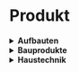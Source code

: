# Produkt

<details>
  <summary> <strong>Aufbauten</strong> </summary>
  
  * **Dächer** (26)
    * Flachdach (20)
    * Geneigtes Dach (6)
  * **Decken** (42)
    * Decke gegen Dachraum (0)
    * Geschoßdecken (30)
    * Kellerdecken (0)
    * Trenndecken (12)
  * **Fundamente** (0)
  * **Wände** (118)
    * Außenwände (59)
    * Außenwände erdberührt (0)
    * Innenwände (47)
    * Trennwände (12)

</details>

<details>
  <summary> <strong>Bauprodukte</strong> </summary>

- **Abdichtstoffe & Klebemassen** (436)
  - **Bitumenanstriche** (10)
    - Bitumen-Dachanstriche (0)
    - Bitumen-Deckanstriche (0)
    - Bitumen-Isolieranstriche (0)
    - Bitumen-Vorstriche, -Grundierungen (10)
  - Bitumenheißvergussmassen (0)
  - **Bitumenklebemassen, -dichtmassen und -spachtelmassen** (25)
    - Bitumendichtmassen (12)
    - Bitumendickbeschichtungen (17)
    - Bitumenkaltspachtelmassen (16)
    - Bitumenreparaturmassen (1)
    - Dachkitte (0)
  - Dichtbänder & Wärmebrückenunterbrecher (159)
  - **Dichtstoffe** (190)
    - Acryldichtstoffe (37)
    - Dichtstoffe auf MS-Hybrid-Basis (62)
    - PIB-Dichtstoffe (1)
    - PU-Dichtstoffe (3)
    - Silikondichtstoffe (87)
  - Flüssigfolien zur Dach- und Bauwerksabdichtung (49)
  - Flüssigfolien, Abdichtungen und Untergrundbehandlungen in Innenräumen (20)
- **Akustikprodukte** (19)
  - **Raumakustikprodukte** (17)
    - Akustikdämmstoffe (8)
    - Akustikputze (1)
    - Akustikwandelemente (6)
    - Direkt befestigte Akustikdeckenelemente (11)
    - Freihängende Akustikdeckenelemente (5)
    - Vollflächige Akustikdeckenelemente (6)
  - **Schallschutzprodukte** (2)
    - Trittschalldämmplatten (2)
- **Außenanlagen** (5)
  - **Asphaltbeläge** (0)
    - Guss- und Walzasphaltbeläge (0)
    - Kaltasphaltmischbeläge (0)
  - Lichtschächte (3)
  - Rigolen zur Versickerung (0)
  - **Terrassenbeläge** (1)
    - Terrassenbeläge aus Holz und Holzwerkstoffen (0)
    - Terrassenbeläge aus Holz-Kunststoff-Verbund (1)
    - Terrassenbeläge aus Naturstein (0)
  - Versickerungsfähiger Bodenbelag (1)
- **Bauplatten** (132)
  - Bauplatten aus recycelten Getränkekartons (2)
  - Calciumsilikat-Platte (8)
  - Faserzementplatten (innen) (0)
  - **Gipsbauplatten** (60)
    - Gipsfaserplatten (11)
    - Gipsfaserverbundplatten (3)
    - Gipskartonplatten (46)
    - Gipskartonverbundplatten (0)
    - Gipswandbauplatten (0)
  - **Holz- und Holzwerkstoffplatten** (51)
    - Furnierschichtholzplatten (3)
    - Hartfaserplatten (2)
    - Holzmassiv-Fassadenplatten (0)
    - Holzwolleplatten (7)
    - HPL/CPL-Schichtstoffplatten (innen) (5)
    - HPL-Schichtstoffplatten (Fassaden) (2)
    - Massivholzplatten (13)
    - MDF- und HDF-Platten (1)
    - OSB-Platten (4)
    - Poröse Holzfaserplatten (0)
    - **Spanplatten** (12)
      - Spanplatten (gipsgebunden) (0)
      - Spanplatten (kunstharzgebunden) (7)
      - Spanplatten (mit Dekorpapier) (5)
      - Spanplatten (zementgebunden) (0)
    - Sperrholzplatten (3)
    - Stabsperrholzplatten (Tischlerplatten) (0)
  - Lehmbauplatten (1)
  - Mineralwerkstoffplatten (0)
  - Platten aus kunstharzgebundenen Leichtzuschlägen (4)
  - Tonbauplatten (0)
  - Vermiculite-Platten (1)
  - Zementgebundene Leichtbetonplatte (5)
- **Beschichtungen & Imprägnierungen** (395)
  - Abbeizmittel (0)
  - **Beschichtungen für Asphalt** (11)
    - Bodenmarkierungen für Asphalt (1)
    - Oberflächenbeschichtungen für Asphalt (10)
  - **Beschichtungen für Beton** (61)
    - Bodenmarkierungen für Beton (1)
    - Versiegelungen und Beschichtungen für Beton auf Dispersionsbasis (14)
    - Versiegelungen und Beschichtungen für Beton auf Epoxidharz-Basis (13)
    - Versiegelungen und Beschichtungen für Beton auf MMA-Basis (11)
    - Versiegelungen und Beschichtungen für Beton auf Polyurethan-Basis (22)
  - Beschichtungen für elastische Bodenbeläge (0)
  - **Beschichtungen für Holz, Metall oder Kunststoffe (außen)** (143)
    - Deckbeschichtungen (Lacke) für Holz, Metall oder Kunststoffe (außen) (57)
    - Deckbeschichtungen (Lasuren) für Holz, Metall oder Kunststoffe (außen) (36)
    - Grundbeschichtungen für nichtmineralische Untergründe (außen) (42)
    - Nicht filmbildende Öle & Imprägnierungen (außen) (18)
    - Wachse für Holz, Metall oder Kunststoffe (außen) (1)
  - **Beschichtungen für Holz, Metall oder Kunststoffe (innen)** (219)
    - Deckbeschichtungen (Lacke) für Holz, Metall oder Kunststoffe (innen) (108)
    - Deckbeschichtungen (Lasuren) für Holz, Metall oder Kunststoffe (innen) (39)
    - Grundbeschichtungen für nichtmineralische Untergründe (innen) (73)
    - Nicht filmbildende Öle & Imprägnierungen (innen) (29)
    - Wachse für Holz, Metall oder Kunststoffe (innen) (2)
  - Beschichtungen für mineralische Bodenbeläge (19)
  - **Beschichtungen für Parkette und Holzfußböden** (78)
    - Erstbeschichtungen für Holzböden (23)
    - Kitte, Fugen- und Reparaturmassen für Parkette und Holzböden (8)
    - Lacke und Lasuren für Holzböden (37)
    - Öle & Wachse für Holzböden (22)
- **Boden- und Wandbeläge** (335)
  - **Ausgleichs-, Nivellier- und Füllmassen (Boden)** (140)
    - Ausgleichs-, Nivelliermassen (70)
    - Fugenmassen für Verlegearbeiten (29)
    - Füllmassen (23)
    - Reparaturmassen (27)
    - Spachtelmassen für Verlegearbeiten (49)
  - **Elastische Boden- und Wandbeläge** (27)
    - Elastomerbeläge (7)
    - Korkbeläge (0)
    - Linoleumbeläge (10)
    - Polyolefinbeläge (2)
    - Polyurethanbeläge (8)
    - PVC-Beläge (0)
  - **Feste Bodenbeläge aus Holz und anderen nachw. Rohstoffen** (24)
    - Dielen- oder Schiffböden (13)
    - Holzfertigparkette (21)
    - Korkfertigparkette (0)
    - Laminatböden (0)
    - Linoleumfertigparkette (0)
    - Massivholzparkette (6)
  - **Grundierungen, Haftbrücken, Feuchtigkeitssperren, Gießharze (Boden)** (95)
    - Feuchtigkeitssperren (Boden) (36)
    - Gießharze (Boden) (10)
    - Grundierungen (Boden) (58)
    - Haftbrücken (Boden) (25)
    - Klebeharze (Boden) (4)
    - Leitvorstriche (Boden) (0)
    - Verfestiger (Boden) (6)
    - Vorstriche (Boden) (32)
  - **Kunstharzbodenbeläge (Fließbeschichtungen)** (6)
    - Kunstharzbodenbeläge (Fließbeschichtungen) auf Epoxidharz-Basis (4)
    - Kunstharzbodenbeläge (Fließbeschichtungen) auf Polyurethan-Basis (2)
  - **Mineralische Boden- und Wandbeläge** (0)
    - Keramische Fliesen und Platten (0)
    - Kunststeinplatten (Betonwerkstein) (0)
    - Natursteinfliesen und -platten (0)
  - **Sockelleisten** (3)
    - Sockelleisten aus Elastomeren (3)
    - Sockelleisten aus Holz und Holzwerkstoffen (0)
    - Sockelleisten aus Kunststoff (0)
    - Sockelleisten aus Linoleum (0)
  - **Tapeten** (4)
    - Glasvlieswandbekleidungen (2)
    - Papierwandbekleidungen (2)
    - Textilwandbekleidungen (0)
  - **Textile Bodenbeläge** (24)
    - Textile Beläge aus nachwachsenden Rohstoffen (1)
    - Textile Beläge aus synthetischen Fasern (23)
  - Unterlagsmatten, - platten und - vliese für Bodenbeläge (14)
- **Brandschutzprodukte** (65)
  - Brandschutzbeschichtungen (intumeszierend |ablativ) (12)
  - Brandschutzdichtmassen (Acryl, MS-Hybrid) (6)
  - Brandschutzdichtmassen (Silikon) (5)
  - Brandschutzmanschetten (14)
  - Brandschutzmörtel, -putze (6)
  - Brandschutzplatte (Vermiculit) (1)
  - Brandschutzplatten (Calciumsilikat) (9)
  - Brandschutzplatten (Steinwolle) (9)
  - Brandschutzschäume (3)
- **Dacheindeckungen** (11)
  - Betondachsteine (3)
  - Dachziegel (0)
  - Faserzement-Dacheindeckungen (0)
  - Kunststoffdachsteine (0)
  - Metall-Dacheindeckungen (8)
- **Dämmstoffe** (816)
  - **Dämmstoffe aus nachwachsenden Rohstoffen** (85)
    - Flachsdämmstoffe (lose) (0)
    - Flachsdämmstoffplatten (0)
    - Grasfaserdämmplatten (0)
    - Hanfdämmstoffe (5)
    - Holzfaser-Dämmplatten (52)
    - Holzfaser-Dämmstoffe (lose) (5)
    - Holzspäne (lose), Sägemehl (4)
    - Jutedämmstoffe (0)
    - Kokosfaserdämmstoffe (0)
    - Korkdämmstoffe (1)
    - Schafwolledämmstoffe (6)
    - Schilfdämmplatten (0)
    - Schilfdämmstoffe (lose) (0)
    - Schüttungen aus Hanfschäben, Korkschrot (1)
    - Strohdämmstoffe (2)
    - Zellulosefaser-Dämmstoffe (gebunden) (1)
    - Zellulosefaser-Dämmstoffe (lose) (8)
  - **Mineralische Dämmstoffe** (413)
    - Calciumsilikat-Dämmplatte (1)
    - Dämmschüttungen aus Blähglimmer (0)
    - Dämmschüttungen aus Blähperlite (9)
    - Dämmschüttungen aus Blähton (1)
    - Glaswolle (lose) (3)
    - Glaswolle-Dämmmatten (27)
    - Glaswolle-Dämmplatten (56)
    - Hanf-Kalk-Schalldämmplatten (mit Holzrahmen, unbehandelt) (0)
    - Hanf-Kalk-Schalldämmplatten (ohne Holzrahmen, unbehandelt) (1)
    - Holzspan-Dämmplatten (4)
    - Holzwolle-Dämmplatten (mit Porenverschluss) (3)
    - Holzwolle-Dämmplatten (ohne Porenverschluss) (16)
    - Holzwolle-Mehrschicht-Dämmplatten (73)
    - Karton-Sand Dämmplatten (1)
    - Mineralschaum-Dämmplatten (7)
    - Perlite-Dämmplatten (2)
    - Schaumdämmstoffe auf Zementbasis (7)
    - Schaumglas-Dämmplatten (8)
    - Schaumglasgranulate (10)
    - Steinwolle (lose) (5)
    - Steinwolle-Dämmmatten (12)
    - Steinwolle-Dämmplatten (167)
    - Vakuumdämmplatten (0)
  - **Synthetische Dämmstoffe** (318)
    - EPS-Automatenplatten (26)
    - EPS-Dämmplatten (136)
    - EPS-Granulate (0)
    - Gebundene EPS-Schüttungen (10)
    - Phenolharz-Schaumplatten (4)
    - Polyesterfaser-Dämmstoffe (2)
    - Polyethylen (PE)-Dämmstoffe (7)
    - PUR/PIR-Dämmplatten (65)
    - XPS-Dämmplatten (66)
    - Zementgebundene EPS Platten (2)
- **Dichtungsbahnen, Dampfsperren, Folien & Vliese** (414)
  - **Abdichtungsbahnen (Flachdach)** (74)
    - Bitumendichtungsbahnen, -pappen (54)
    - Kunststoff- und Kautschuk-Dichtungsbahnen (21)
  - **Dach- und Fassadenbahnen** (80)
    - Dach- & Fassadenbahnen aus Kunststoff (80)
    - Dach- &Fassadenbahnen aus Papier (0)
  - **Dampfsperren & -bremsen** (104)
    - Bituminöse Dampfsperren (31)
    - Dampfbremsen aus Papier (3)
    - Dampfsperren & -bremsen aus Kunststoff (64)
    - Dampfsperren aus Aluminium (7)
  - Dichtbänder & Wärmebrückenunterbrecher (159)
  - **Folienschutzmaterialien** (10)
    - Gummigranulatmatten (0)
    - Kunststoffvliese (10)
  - Glasfasergewebe und -vliese zur Armierung (5)
  - **Rieselschutzbahnen** (3)
    - Rieselschutzbahnen aus Kunststoff (3)
    - Rieselschutzbahnen aus Papier (0)
  - Schwerfolien auf Bitumenbasis (1)
- **Estriche** (57)
  - Calciumsulfatestriche (7)
  - Estrich Zusatzstoffe (19)
  - Gussasphaltestriche (0)
  - Haftbrücken (Estriche) (1)
  - Kalkestriche (0)
  - Kunstharzestriche (1)
  - Lehmestriche (0)
  - Magnesiaestriche (0)
  - **Trockenestriche** (3)
    - Gipsfaser Estrich-Elemente (1)
    - Zementgebundene Estrich-Elemente (2)
  - Zementestriche (29)
- **Fassadenverkleidungen** (11)
  - Faserzementplatten (Fassaden) (0)
  - Glasfaserbetonplatte (1)
  - Holzlattung (Schirm) (0)
  - Holzmassiv-Fassadenplatten (0)
  - HPL-Schichtstoffplatten (Fassaden) (2)
  - Keramische Fassadenplatten (0)
  - Metallverkleidungen (8)
  - Steinplatten (0)
- **Fenster, Türen, Fassadenelemente (verglast)** (209)
  - **Rahmen** (99)
    - **Fensterrahmen** (88)
      - Fensterrahmen aus Holz (20)
      - Fensterrahmen aus Holz-Alu (28)
      - Fensterrahmen aus Kunststoff (26)
      - Fensterrahmen aus Kunststoff-Alu (7)
      - Fensterrahmen aus Metall (Aluminium/Stahl) (7)
    - **Pfosten-Riegel** (6)
      - Pfosten-Riegel aus Holz (0)
      - Pfosten-Riegel aus Holz-Alu (0)
      - Pfosten-Riegel aus Kunststoff (0)
      - Pfosten-Riegel aus Kunststoff-Alu (0)
      - Pfosten-Riegel aus Metall (Aluminium / Stahl) (6)
    - **Türrahmen** (5)
      - Türrahmen aus Holz (0)
      - Türrahmen aus Holz-Alu (1)
      - Türrahmen aus Kunststoff (1)
      - Türrahmen aus Kunststoff-Alu (0)
      - Türrahmen aus Metall (Aluminium/Stahl) (3)
  - **Verglasungen** (38)
    - 2-Scheiben-Verglasung (10)
    - 3-Scheiben-Verglasung (28)
  - **Zusammengesetzte Elemente** (72)
    - **Fenster (zusammengesetzt)** (72)
      - Holz-Alufenster (32)
      - Holzfenster (20)
      - Kunststoff-Alufenster (5)
      - Kunststofffenster (11)
      - Metallfenster (4)
- **Kleb- & Füllstoffe** (646)
  - **Ausgleichs-, Nivellier- und Füllmassen (Boden)** (140)
    - Ausgleichs-, Nivelliermassen (70)
    - Fugenmassen für Verlegearbeiten (29)
    - Füllmassen (23)
    - Reparaturmassen (27)
    - Spachtelmassen für Verlegearbeiten (49)
  - **Grundierungen, Haftbrücken, Feuchtigkeitssperren, Gießharze (Boden)** (95)
    - Feuchtigkeitssperren (Boden) (36)
    - Gießharze (Boden) (10)
    - Grundierungen (Boden) (58)
    - Haftbrücken (Boden) (25)
    - Klebeharze (Boden) (4)
    - Leitvorstriche (Boden) (0)
    - Verfestiger (Boden) (6)
    - Vorstriche (Boden) (32)
  - Klebe- und Füllmörtel (pulverförmige Sackware) (105)
  - Klebstoffe für Bodenbeläge aus Holz und Holzwerkstoffen (64)
  - Klebstoffe für Dämmplatten (63)
  - Klebstoffe für Elastische Bodenbeläge (89)
  - Klebstoffe für mineralische Bodenbeläge (62)
  - Klebstoffe für textile Bodenbeläge (64)
  - Klebstoffe für Wandpaneele (32)
  - Leime für Holz (18)
  - Montage- und Füllschäume (66)
  - Pulverförmige Bindemittel (2)
  - Sonstige Klebstoffe (71)
  - Tapetenkleister (1)
- **Konstruktives (Massiv-)Holz** (30)
  - Brettschichtholz (8)
  - Brettsperrholz (10)
  - Deckenelemente aus Holz (7)
  - **Holz-Verbund-Träger** (2)
    - Kastenträger (0)
    - Stegträger / Doppel-T-Träger (2)
  - Konstruktionsvollholz (KVH) (3)
  - Wandelemente aus Holz (11)
- **Massivbaustoffe** (54)
  - **Betonmauerwerk** (2)
    - Betonhohlsteinmauerwerk (0)
    - Betonsteinmauerwerk (0)
    - **Leichtbetonmauerwerk** (2)
      - Leichtbetonsteinmauerwerk mit mineral. Zuschlägen (2)
      - Leichtbetonsteinmauerwerk mit synthetischen Zuschlägen (0)
  - Hanfsteine (1)
  - Kalksandsteinmauerwerk (0)
  - Lehmbaustoffe (1)
  - Natursteinmauerwerk (0)
  - Porenbetonsteinmauerwerk (5)
  - **Ziegelmauerwerk** (45)
    - Füllziegel (3)
    - Hochlochziegelmauerwerk (38)
    - Langlochziegelmauerwerk (0)
    - Vormauerziegel (0)
    - Ziegel mit integrierter Dämmung (15)
- **Massive Fertigelemente - Decke, Dach** (17)
  - Betonsteindecken (0)
  - Decken- & Dachelemente aus Porenbeton (2)
  - Decken- & Dachelemente aus Stahlbeton (0)
  - Holz-Beton Verbund Decken (0)
  - Holz-Lehm Deckenelemente (0)
  - Ziegeldecken (15)
- **Massive Fertigelemente - Wand** (47)
  - Wandelemente aus Holzspanbeton (40)
  - **Wandelemente aus Leichtbeton** (3)
    - Wandelemente aus Leichtbeton mit mineral. Zuschlägen (1)
    - Wandelemente aus Leichtbeton mit synthetischen Zuschlägen (2)
  - Wandelemente aus Normalbeton (0)
  - Wandelemente aus Porenbeton (3)
  - Wandelemente aus Stahlbeton (0)
  - Wandelemente aus Stampflehm (1)
  - Wandelemente aus Ziegel (0)
- Massive Fertigelemente - weitere (0)
- **Mauer- & Putzmörtel** (422)
  - **Außenputze** (118)
    - **Fassadenspachtelmassen** (29)
      - Kunststoffspachtelmassen (außen) (8)
      - Zementäre Spachtelmassen (außen) (21)
    - Kalkputze (außen) (2)
    - Kalkzementputze (außen) (48)
    - Kunstharzputze (außen) (10)
    - Leicht- und Wärmedämmputze mit EPS-Zuschlag (7)
    - Leicht- und Wärmedämmputze mit Perlite-Zuschlag (7)
    - Leicht- und Wärmedämmputze mit sonstigem Zuschlag (9)
    - Silikatputze (außen) (8)
    - Silikonharzputze (außen) (13)
    - Trasskalkputze (2)
  - **Fassadengrundierungen** (60)
    - Haftgrundierungen (außen) (27)
    - Isoliergründe (außen) (6)
    - Silikatgrundierungen (außen) (10)
    - Silikongrundierungen(außen) (4)
    - Sperrgrundierungen (außen) (1)
    - Tiefengrundierungen (außen) (20)
  - **Innenputze** (251)
    - Gips- und gipshaltige Putze (23)
    - **Innenwandspachtelmassen** (138)
      - Dispersionsspachtelmassen (7)
      - Gipsspachtelmassen (innen) (60)
      - Kalkspachtelmassen (innen) (3)
      - Kunststoffspachtelmassen (innen) (42)
      - Zementäre Spachtelmassen (innen) (28)
    - Kalkputze (innen) (14)
    - Kalkzementputze (innen) (68)
    - Kunstharzputze (innen) (4)
    - Lehmputze (7)
    - Silikatputze (innen) (2)
    - Silikonharzputze (innen) (0)
  - **Innenwandgrundierungen** (84)
    - Haftgrundierungen (innen) (33)
    - Isoliergründe (innen) (8)
    - Silikatgrundierungen (innen) (15)
    - Silikongrundierungen (innen) (1)
    - Sperrgrundierungen (innen) (2)
    - Tiefengrundierungen (innen) (35)
  - **Mauermörtel** (15)
    - Dünnbett-Mauermörtel (0)
    - Leicht-Mauermörtel (4)
    - Normal-Mauermörtel (11)
  - Mineralische Haftbrücken und Vorspritzer für Putze (8)
  - **Putze im WDVS** (5)
    - Kalkzementputze (WDVS) (0)
    - Kunstharzputze (WDVS) (2)
    - Silikatputze (WDVS) (0)
    - Silikonharzputze (WDVS) (3)
  - Putzträger (0)
- **Montagezubehör** (43)
  - Abschlussprofile (0)
  - Arbeits-/Dehnfugenband (1)
  - Distanzplatten / Montagekeile aus Holz (0)
  - Distanzplatten / Montagekeile aus Kunststoff (9)
  - Distanzplatten / Montagekeile aus Metall (3)
  - Druckschächte (0)
  - Flachdach-/Bodenablauf (2)
  - Glasfasergewebe und -vliese zur Armierung (5)
  - Manschetten (14)
  - Randstreifen PE (5)
  - Rückbiegeanker & Thermokörbe (0)
  - Vorwandmontagesystem (EPS) (4)
- **Ortbetone** (81)
  - Armierungsstahl (0)
  - Baustellenbeton (0)
  - Betonzusatzmittel (2)
  - Nachbehandlungsmittel für Betonoberflächen (6)
  - Transportbeton (48)
  - Trennmittel (8)
  - Zement (17)
- **Schüttungen & Gesteinskörnungen** (42)
  - Dämmschüttungen aus Blähglimmer (0)
  - Dämmschüttungen aus Blähperlite (9)
  - Dämmschüttungen aus Blähton (1)
  - EPS-Granulate (0)
  - Gebundene EPS-Schüttungen (10)
  - Holzspäne (lose), Sägemehl (4)
  - Schaumdämmstoffe auf Zementbasis (7)
  - Schaumglasgranulate (10)
  - Schüttungen aus Hanfschäben, Korkschrot (1)
  - Schüttungen aus Sand, Kies, Splitt (0)
  - Schüttungen aus Ziegelmaterial (0)
- **Türen (unverglast)** (16)
  - **Außen.- & Wohnungstüren** (8)
    - Holz-Alutüren (0)
    - Holztüren (7)
    - Kunststoff-Alutüren (0)
    - Kunststofftüren (0)
    - Metalltüren (1)
  - **Innentüren** (7)
    - Innentüren furniert / beschichtet (5)
    - Innentüren massiv (2)
  - Türrohlinge (4)
  - **Türzargen** (0)
    - Holzzargen (0)
    - Metallzargen (0)
- **Verschattungssysteme** (1)
  - Außenliegende Verschattungssysteme (beweglich) (0)
  - Außenliegende Verschattungssysteme (starr) (1)
  - Rollläden / Rollädenkästen (0)
- **Vollholz, unbehandelt** (0)
  - Bauholz, unverleimt (0)
  - Bauschnittholz (0)
  - Gartenholz (0)
  - Holzlattung (Schirm) (0)
  - Latten, Leisten, Bretter, Kanthölzer, Rundstäbe (0)
  - Schnittholz (0)
- **Wandfarben** (527)
  - **Fassadenfarben** (65)
    - Dispersionsfarben (außen) (19)
    - Kalkfarben (außen) (6)
    - Latex-Dispersionsfarbe (außen) (1)
    - Naturharzfarben (außen) (0)
    - Silikatfarben (außen) (20)
    - Silikonharzfarben (außen) (21)
  - **Fassadengrundierungen** (60)
    - Haftgrundierungen (außen) (27)
    - Isoliergründe (außen) (6)
    - Silikatgrundierungen (außen) (10)
    - Silikongrundierungen(außen) (4)
    - Sperrgrundierungen (außen) (1)
    - Tiefengrundierungen (außen) (20)
  - **Fassadenspachtelmassen** (29)
    - Kunststoffspachtelmassen (außen) (8)
    - Zementäre Spachtelmassen (außen) (21)
  - **Innenwandfarben** (225)
    - Dispersionsfarben (innen) (148)
    - Isolierfarben (innen) (9)
    - Kalkfarben (innen) (8)
    - Kaseinfarben (innen) (0)
    - Latex-Dispersionsfarbe (innen) (18)
    - Lehmfarben (innen) (1)
    - Leimfarben (innen) (1)
    - Naturharzfarben (innen) (2)
    - Silikatfarben (innen) (49)
    - Silikonharzfarben (innen) (3)
  - **Innenwandgrundierungen** (84)
    - Haftgrundierungen (innen) (33)
    - Isoliergründe (innen) (8)
    - Silikatgrundierungen (innen) (15)
    - Silikongrundierungen (innen) (1)
    - Sperrgrundierungen (innen) (2)
    - Tiefengrundierungen (innen) (35)
  - **Innenwandspachtelmassen** (138)
    - Dispersionsspachtelmassen (7)
    - Gipsspachtelmassen (innen) (60)
    - Kalkspachtelmassen (innen) (3)
    - Kunststoffspachtelmassen (innen) (42)
    - Zementäre Spachtelmassen (innen) (28)
  - **Strukturbeschichtungen** (7)
    - Mineralisch gebundene Strukturbeschichtungen (3)
    - Organisch gebundene Strukturbeschichtungen (4)
- **Wärmedämmsysteme (verklebt) für innen** (0)
  - Dämmsysteme mit Caliumsilikatplatte (0)
  - Dämmsysteme mit EPS-Platte (0)
  - Dämmsysteme mit Holzfaser-Dämmplatte (0)
  - Dämmsysteme mit Perlite-Dämmplatten (0)
- **Wärmedämmverbundsysteme** (1)

  - **WDVS - Dämmstoffen aus mineralischen Rohstoffen** (1)
    - WDVS - Calciumsilikat-Dämmstoffe (0)
    - WDVS - Glaswolle-Dämmstoffe (0)
    - WDVS - Mineralschaum-Dämmstoffe (1)
    - WDVS - Steinwolle-Dämmstoffe (0)
    - WDVS - Vakuum-Dämmplatten (0)
  - **WDVS - Dämmstoffen aus nachwachsenden Rohstoffen** (0)
    - WDVS - Hanf-Dämmstoffe (0)
    - WDVS - Holzfaser-Dämmstoffe (0)
    - WDVS - Kork-Dämmstoffe (0)
    - WDVS - Schilf-Dämmstoffe (0)
    - WDVS - Stroh-Dämmstoffe (0)
  - **WDVS - Dämmstoffen aus synthetischen Rohstoffen** (0)
    - WDVS - EPS-Dämmstoffe (0)
    - WDVS - Phenolharz-Schaum-Dämmstoffe (0)
    - WDVS - PUR/PIR-Dämmstoffe (0)
    - WDVS - XPS-Dämmstoffe (0)

  </details>

<details>
  <summary> <strong>Haustechnik</strong> </summary>

- **Biomasse-Heizkessel** (22)
  - **Heizkessel** (22)
    - Hackgutkessel (0)
    - Pelletskessel (11)
    - Stückholzkessel (11)
  - **Raumheizgeräte** (0)
    - Kachelofeneinsätze (0)
    - Pelletsofen (0)
    - Stückholzofen (0)
- **Dämmstoffe (Haustechnik)** (57)
  - Dämmstoffe für Pumpen (4)
  - Dämmstoffe für Verteilsysteme (54)
  - Dämmstoffe für Warmwasserspeicher (11)
- Lüftungsgeräte (1)
- **Verteilsysteme** (63)
  - Elektroinstallationsrohre (3)
  - Elektrokabel (0)
  - Heizungsleitung (27)
  - Lüftungsrohre (5)
  - Luftverteilsysteme (1)
  - Montageelemente für Sanitäreinrichtungen (6)
  - Rohr-/Kabeldurchführungen (5)
  - Wanddurchführungen (2)
  - Wasserleitungen (39)
  - Zentralstaubsaugerrohre (3)
- **Wärmepumpen** (0)

  - Direktverdampfer (0)
  - Luft-Wasser (0)
  - Sole-Wasser (0)
  - Wasser-Wasser (0)

  </details>
